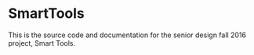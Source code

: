 # SmartTools
This is the source code and documentation for the senior design fall 2016 project, Smart Tools.
